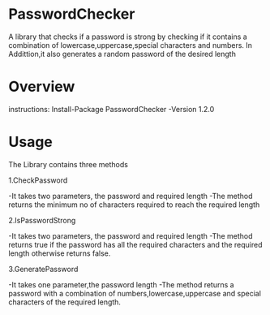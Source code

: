# PasswordChecker
A library that checks if a password is strong by checking if it contains a combination of lowercase,uppercase,special characters and numbers. In Addittion,it also generates a random password of the desired length


# Overview
instructions:
Install-Package PasswordChecker -Version 1.2.0


# Usage
The Library contains three methods

1.CheckPassword

  -It takes two parameters, the password and required length
  -The method returns the minimum no of characters required to reach the required length
  
2.IsPasswordStrong

 -It takes two parameters, the password and required length
 -The method returns true if the password has all the required characters and the required length otherwise returns false.
 
 3.GeneratePassword
  
   -It takes one parameter,the password length
   -The method returns a password with a combination of numbers,lowercase,uppercase and special characters of the required length.
    

